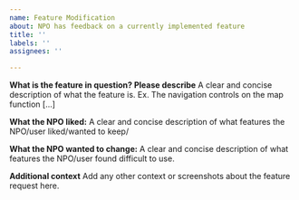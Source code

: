 ```yaml
---
name: Feature Modification
about: NPO has feedback on a currently implemented feature
title: ''
labels: ''
assignees: ''

---
```


**What is the feature in question? Please describe**
A clear and concise description of what the feature is. Ex. The navigation controls on the map function [...]

**What the NPO liked:**
A clear and concise description of what features the NPO/user liked/wanted to keep/

**What the NPO wanted to change:**
A clear and concise description of what features the NPO/user found difficult to use.

**Additional context**
Add any other context or screenshots about the feature request here.

